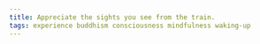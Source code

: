 ```yaml
---
title: Appreciate the sights you see from the train.
tags: experience buddhism consciousness mindfulness waking-up
---
```


